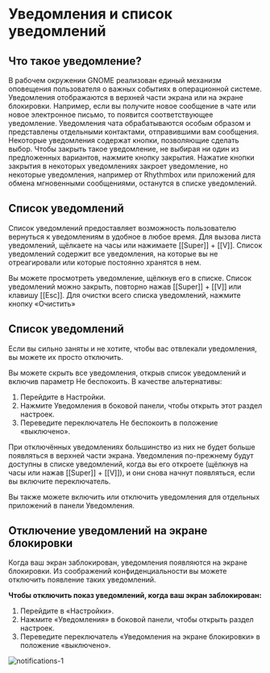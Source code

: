 # Уведомления и список уведомлений

## Что такое уведомление?

В рабочем окружении GNOME реализован единый механизм оповещения пользователя о важных событиях в операционной системе. Уведомления отображаются в верхней части экрана или на экране блокировки.
Например, если вы получите новое сообщение в чате или новое электронное письмо, то появится соответствующее уведомление. Уведомления чата обрабатываются особым образом и представлены отдельными контактами, отправившими вам сообщения.
Некоторые уведомления содержат кнопки, позволяющие сделать выбор. Чтобы закрыть такое уведомление, не выбирая ни один из предложенных вариантов, нажмите кнопку закрытия.
Нажатие кнопки закрытия в некоторых уведомлениях закроет уведомление, но некоторые уведомления, например от Rhythmbox или приложений для обмена мгновенными сообщениями, останутся в списке уведомлений.

## Список уведомлений

Список уведомлений предоставляет возможность пользователю вернуться к уведомлениям в удобное в любое время. Для вызова листа уведомлений, щёлкаете на часы или нажимаете [[Super]] + [[V]]. Список уведомлений содержит все уведомления, на которые вы не отреагировали или которые постоянно хранятся в нем.

Вы можете просмотреть уведомление, щёлкнув его в списке. Список уведомлений можно закрыть, повторно нажав [[Super]] + [[V]] или клавишу [[Esc]]. Для очистки всего списка уведомлений, нажмите кнопку «Очистить»

## Список уведомлений

Если вы сильно заняты и не хотите, чтобы вас отвлекали уведомления, вы можете их просто отключить.

Вы можете скрыть все уведомления, открыв список уведомлений и включив параметр Не беспокоить. В качестве альтернативы:

1. Перейдите в Настройки.
2. Нажмите Уведомления в боковой панели, чтобы открыть этот раздел настроек.
3. Переведите переключатель Не беспокоить в положение «выключено».

При отключённых уведомлениях большинство из них не будет больше появляться в верхней части экрана. Уведомления по-прежнему будут доступны в списке уведомлений, когда вы его откроете (щёлкнув на часы или нажав [[Super]] + [[V]]), и они снова начнут появляться, если вы включите переключатель.

Вы также можете включить или отключить уведомления для отдельных приложений в панели Уведомления.

## Отключение уведомлений на экране блокировки

Когда ваш экран заблокирован, уведомления появляются на экране блокировки. Из соображений конфиденциальности вы можете отключить появление таких уведомлений.

**Чтобы отключить показ уведомлений, когда ваш экран заблокирован:**

1. Перейдите в «Настройки».
2. Нажмите «Уведомления» в боковой панели, чтобы открыть раздел настроек.
3. Переведите переключатель «Уведомления на экране блокировки» в положение «выключено».

![notifications-1](/notifications/notifications-1.gif)
